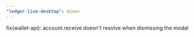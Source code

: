 ```yaml
---
"ledger-live-desktop": minor
---
```


fix(wallet-api): account.receive doesn't resolve when dismissing the modal
